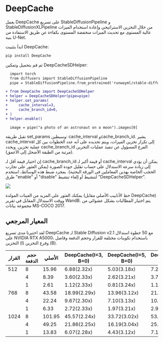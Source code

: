 # DeepCache 

يعمل DeepCache على تسريع StableDiffusionPipeline و StableDiffusionXLPipeline من خلال التخزين الاستراتيجي وإعادة استخدام الميزات عالية المستوى مع تحديث الميزات منخفضة المستوى بكفاءة عن طريق الاستفادة من بنية U-Net. 

ابدأ بتثبيت DeepCache:

```bash
pip install DeepCache
```
ثم قم بتحميل وتمكين DeepCacheSDHelper: 

```diff
  import torch
  from diffusers import StableDiffusionPipeline
  pipe = StableDiffusionPipeline.from_pretrained('runwayml/stable-diffusion-v1-5', torch_dtype=torch.float16).to("cuda")

+ from DeepCache import DeepCacheSDHelper
+ helper = DeepCacheSDHelper(pipe=pipe)
+ helper.set_params(
+     cache_interval=3,
+     cache_branch_id=0,
+ )
+ helper.enable()

  image = pipe("a photo of an astronaut on a moon").images[0]
```

تقبل طريقة set_params وسيطين: cache_interval وcache_branch_id. يشير cache_interval إلى تكرار تخزين الميزات، ويتم تحديده على أنه عدد الخطوات بين كل عملية تخزين. ويحدد cache_branch_id الفرع المسؤول عن تنفيذ عمليات التخزين (مرتبة من الطبقة الأضحل إلى الأعمق). 

إن اختيار قيمة أقل لـ cache_branch_id أو قيمة أكبر لـ cache_interval يمكن أن يؤدي إلى زيادة سرعة الاستدلال على حساب تقليل جودة الصورة (يمكن العثور على تجارب الحجب الخاصة بهذين المعاملين في الورقة البحثية). بمجرد ضبط هذه الوسائط، استخدم طرق "enable" أو "disable" لتنشيط أو إلغاء تنشيط "DeepCacheSDHelper". 

<div class="flex justify-center">
    <img src="https://github.com/horseee/Diffusion_DeepCache/raw/master/static/images/example.png">
</div>

يمكنك العثور على المزيد من العينات المولدة (خط الأنابيب الأصلي مقابل DeepCache) ووقت الاستدلال المقابل في تقرير WandB. يتم اختيار المطالبات بشكل عشوائي من مجموعة بيانات MS-COCO 2017. 

## المعيار المرجعي 

لقد اختبرنا مدى تسريع DeepCache لـ Stable Diffusion v2.1 مع 50 خطوة استدلال على NVIDIA RTX A5000، باستخدام تكوينات مختلفة للقرار وحجم الدفعة وفاصل التخزين (I) وفرع التخزين (B). 

| القرار | حجم الدفعة | الأصلي | DeepCache(I=3, B=0) | DeepCache(I=5, B=0) | DeepCache(I=5, B=1) | 
| --- | --- | --- | --- | --- | --- | 
| 512 | 8 | 15.96 | 6.88(2.32x) | 5.03(3.18x) | 7.27(2.20x) | 
| | 4 | 8.39 | 3.60(2.33x) | 2.62(3.21x) | 3.75(2.24x) | 
| | 1 | 2.61 | 1.12(2.33x) | 0.81(3.24x) | 1.11(2.35x) | 
| 768 | 8 | 43.58 | 18.99(2.29x) | 13.96(3.12x) | 21.27(2.05x) | 
| | 4 | 22.24 | 9.67(2.30x) | 7.10(3.13x) | 10.74(2.07x) | 
| | 1 | 6.33 | 2.72(2.33x) | 1.97(3.21x) | 2.98(2.12x) | 
| 1024 | 8 | 101.95 | 45.57(2.24x) | 33.72(3.02x) | 53.00(1.92x) | 
| | 4 | 49.25 | 21.86(2.25x) | 16.19(3.04x) | 25.78(1.91x) | 
| | 1 | 13.83 | 6.07(2.28x) | 4.43(3.12x) | 7.15(1.93x) |